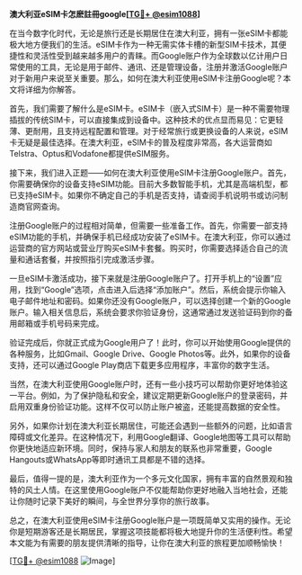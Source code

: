**澳大利亚eSIM卡怎麽註冊google[[TG💪+ @esim1088](https://t.me/s/esim1088)]**

在当今数字化时代，无论是旅行还是长期居住在澳大利亚，拥有一张eSIM卡都能极大地方便我们的生活。eSIM卡作为一种无需实体卡槽的新型SIM卡技术，其便捷性和灵活性受到越来越多用户的青睐。而Google账户作为全球数以亿计用户日常使用的工具，无论是用于邮件、通讯、还是管理设备，注册并激活Google账户对于新用户来说至关重要。那么，如何在澳大利亚使用eSIM卡注册Google呢？本文将详细为你解答。

首先，我们需要了解什么是eSIM卡。eSIM卡（嵌入式SIM卡）是一种不需要物理插拔的传统SIM卡，可以直接集成到设备中。这种技术的优点显而易见：它更轻薄、更耐用，且支持远程配置和管理。对于经常旅行或更换设备的人来说，eSIM卡无疑是最佳选择。在澳大利亚，eSIM卡的普及程度非常高，各大运营商如Telstra、Optus和Vodafone都提供eSIM服务。

接下来，我们进入正题——如何在澳大利亚使用eSIM卡注册Google账户。首先，你需要确保你的设备支持eSIM功能。目前大多数智能手机，尤其是高端机型，都已支持eSIM卡。如果你不确定自己的手机是否支持，请查阅手机说明书或访问制造商官网查询。

注册Google账户的过程相对简单，但需要一些准备工作。首先，你需要一部支持eSIM功能的手机，并确保手机已经成功安装了eSIM卡。在澳大利亚，你可以通过运营商的官方网站或营业厅购买eSIM卡套餐。购买时，你需要选择适合自己的流量和通话套餐，并按照指引完成激活步骤。

一旦eSIM卡激活成功，接下来就是注册Google账户了。打开手机上的“设置”应用，找到“Google”选项，点击进入后选择“添加账户”。然后，系统会提示你输入电子邮件地址和密码。如果你还没有Google账户，可以选择创建一个新的Google账户。输入相关信息后，系统会要求你验证身份，这通常通过发送验证码到你的备用邮箱或手机号码来完成。

验证完成后，你就正式成为Google用户了！此时，你可以开始使用Google提供的各种服务，比如Gmail、Google Drive、Google Photos等。此外，如果你的设备支持，还可以通过Google Play商店下载更多应用程序，丰富你的数字生活。

当然，在澳大利亚使用Google账户时，还有一些小技巧可以帮助你更好地体验这一平台。例如，为了保护隐私和安全，建议定期更新Google账户的登录密码，并启用双重身份验证功能。这样不仅可以防止账户被盗，还能提高数据的安全性。

另外，如果你计划在澳大利亚长期居住，可能还会遇到一些额外的问题，比如语言障碍或文化差异。在这种情况下，利用Google翻译、Google地图等工具可以帮助你更快地适应新环境。同时，保持与家人和朋友的联系也非常重要，Google Hangouts或WhatsApp等即时通讯工具都是不错的选择。

最后，值得一提的是，澳大利亚作为一个多元文化国家，拥有丰富的自然景观和独特的风土人情。在这里使用Google账户不仅能帮助你更好地融入当地社会，还能让你随时记录下美好的瞬间，与全世界分享你的旅行故事。

总之，在澳大利亚使用eSIM卡注册Google账户是一项既简单又实用的操作。无论你是短期游客还是长期居民，掌握这项技能都将极大地提升你的生活便利性。希望本文能为有需要的朋友提供清晰的指导，让你在澳大利亚的旅程更加顺畅愉快！

[[TG💪+ @esim1088](https://t.me/s/esim1088) ![Image](https://i.postimg.cc/4NQfJmqS/Snipaste-2025-05-13-00-14-12.png)]
